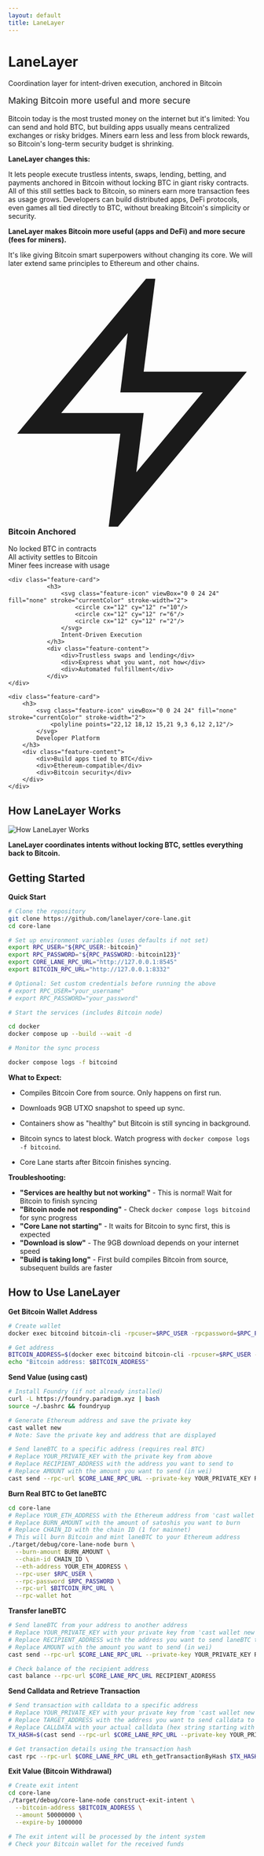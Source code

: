 ```yaml
---
layout: default
title: LaneLayer
---
```


<div class="homepage-hero">
    <h1>LaneLayer</h1>
    <p>Coordination layer for intent-driven execution, anchored in Bitcoin</p>
    <p style="font-size: 1.1rem; color: var(--text-muted); margin-top: 1rem;">Making Bitcoin more useful and more secure</p>
</div>

Bitcoin today is the most trusted money on the internet but it's limited: You can send and hold BTC, but building apps usually means centralized exchanges or risky bridges. Miners earn less and less from block rewards, so Bitcoin's long-term security budget is shrinking.

**LaneLayer changes this:**

It lets people execute trustless intents, swaps, lending, betting, and payments anchored in Bitcoin without locking BTC in giant risky contracts. All of this still settles back to Bitcoin, so miners earn more transaction fees as usage grows. Developers can build distributed apps, DeFi protocols, even games all tied directly to BTC, without breaking Bitcoin's simplicity or security.

**LaneLayer makes Bitcoin more useful (apps and DeFi) and more secure (fees for miners).**

It's like giving Bitcoin smart superpowers without changing its core. We will later extend same principles to Ethereum and other chains.

<div class="feature-grid">
    <div class="feature-card">
        <h3>
            <svg class="feature-icon" viewBox="0 0 24 24" fill="none" stroke="currentColor" stroke-width="2">
                <path d="M13 2L3 14h9l-1 8 10-12h-9l1-8z"/>
            </svg>
            Bitcoin Anchored
        </h3>
        <div class="feature-content">
            <div>No locked BTC in contracts</div>
            <div>All activity settles to Bitcoin</div>
            <div>Miner fees increase with usage</div>
        </div>
    </div>

    <div class="feature-card">
               <h3>
                   <svg class="feature-icon" viewBox="0 0 24 24" fill="none" stroke="currentColor" stroke-width="2">
                       <circle cx="12" cy="12" r="10"/>
                       <circle cx="12" cy="12" r="6"/>
                       <circle cx="12" cy="12" r="2"/>
                   </svg>
                   Intent-Driven Execution
               </h3>
               <div class="feature-content">
                   <div>Trustless swaps and lending</div>
                   <div>Express what you want, not how</div>
                   <div>Automated fulfillment</div>
               </div>
    </div>

    <div class="feature-card">
        <h3>
            <svg class="feature-icon" viewBox="0 0 24 24" fill="none" stroke="currentColor" stroke-width="2">
                <polyline points="22,12 18,12 15,21 9,3 6,12 2,12"/>
            </svg>
            Developer Platform
        </h3>
        <div class="feature-content">
            <div>Build apps tied to BTC</div>
            <div>Ethereum-compatible</div>
            <div>Bitcoin security</div>
        </div>
    </div>
</div>

## How LaneLayer Works

![How LaneLayer Works](assets/images/lanelayer-sequence-diagram.svg)

**LaneLayer coordinates intents without locking BTC, settles everything back to Bitcoin.**

## Getting Started

**Quick Start**
```bash
# Clone the repository
git clone https://github.com/lanelayer/core-lane.git
cd core-lane

# Set up environment variables (uses defaults if not set)
export RPC_USER="${RPC_USER:-bitcoin}"
export RPC_PASSWORD="${RPC_PASSWORD:-bitcoin123}"
export CORE_LANE_RPC_URL="http://127.0.0.1:8545"
export BITCOIN_RPC_URL="http://127.0.0.1:8332"

# Optional: Set custom credentials before running the above
# export RPC_USER="your_username"
# export RPC_PASSWORD="your_password"

# Start the services (includes Bitcoin node)

cd docker
docker compose up --build --wait -d

# Monitor the sync process

docker compose logs -f bitcoind
```

**What to Expect:**

- Compiles Bitcoin Core from source. Only happens on first run.

- Downloads 9GB UTXO snapshot to speed up sync.

- Containers show as "healthy" but Bitcoin is still syncing in background.

- Bitcoin syncs to latest block. Watch progress with `docker compose logs -f bitcoind`.

- Core Lane starts after Bitcoin finishes syncing.

**Troubleshooting:**

- **"Services are healthy but not working"** - This is normal! Wait for Bitcoin to finish syncing
- **"Bitcoin node not responding"** - Check `docker compose logs bitcoind` for sync progress
- **"Core Lane not starting"** - It waits for Bitcoin to sync first, this is expected
- **"Download is slow"** - The 9GB download depends on your internet speed
- **"Build is taking long"** - First build compiles Bitcoin from source, subsequent builds are faster

## How to Use LaneLayer

**Get Bitcoin Wallet Address**
```bash
# Create wallet
docker exec bitcoind bitcoin-cli -rpcuser=$RPC_USER -rpcpassword=$RPC_PASSWORD createwallet "hot"

# Get address
BITCOIN_ADDRESS=$(docker exec bitcoind bitcoin-cli -rpcuser=$RPC_USER -rpcpassword=$RPC_PASSWORD -rpcwallet=hot getnewaddress "" bech32)
echo "Bitcoin address: $BITCOIN_ADDRESS"
```

**Send Value (using cast)**
```bash
# Install Foundry (if not already installed)
curl -L https://foundry.paradigm.xyz | bash
source ~/.bashrc && foundryup

# Generate Ethereum address and save the private key
cast wallet new
# Note: Save the private key and address that are displayed

# Send laneBTC to a specific address (requires real BTC)
# Replace YOUR_PRIVATE_KEY with the private key from above
# Replace RECIPIENT_ADDRESS with the address you want to send to
# Replace AMOUNT with the amount you want to send (in wei)
cast send --rpc-url $CORE_LANE_RPC_URL --private-key YOUR_PRIVATE_KEY RECIPIENT_ADDRESS --value AMOUNT --legacy
```

**Burn Real BTC to Get laneBTC**
```bash
cd core-lane
# Replace YOUR_ETH_ADDRESS with the Ethereum address from 'cast wallet new' above
# Replace BURN_AMOUNT with the amount of satoshis you want to burn
# Replace CHAIN_ID with the chain ID (1 for mainnet)
# This will burn Bitcoin and mint laneBTC to your Ethereum address
./target/debug/core-lane-node burn \
  --burn-amount BURN_AMOUNT \
  --chain-id CHAIN_ID \
  --eth-address YOUR_ETH_ADDRESS \
  --rpc-user $RPC_USER \
  --rpc-password $RPC_PASSWORD \
  --rpc-url $BITCOIN_RPC_URL \
  --rpc-wallet hot
```

**Transfer laneBTC**
```bash
# Send laneBTC from your address to another address
# Replace YOUR_PRIVATE_KEY with your private key from 'cast wallet new'
# Replace RECIPIENT_ADDRESS with the address you want to send laneBTC to
# Replace AMOUNT with the amount you want to send (in wei)
cast send --rpc-url $CORE_LANE_RPC_URL --private-key YOUR_PRIVATE_KEY RECIPIENT_ADDRESS --value AMOUNT --legacy

# Check balance of the recipient address
cast balance --rpc-url $CORE_LANE_RPC_URL RECIPIENT_ADDRESS
```

**Send Calldata and Retrieve Transaction**
```bash
# Send transaction with calldata to a specific address
# Replace YOUR_PRIVATE_KEY with your private key from 'cast wallet new'
# Replace TARGET_ADDRESS with the address you want to send calldata to
# Replace CALLDATA with your actual calldata (hex string starting with 0x)
TX_HASH=$(cast send --rpc-url $CORE_LANE_RPC_URL --private-key YOUR_PRIVATE_KEY TARGET_ADDRESS CALLDATA --legacy)

# Get transaction details using the transaction hash
cast rpc --rpc-url $CORE_LANE_RPC_URL eth_getTransactionByHash $TX_HASH
```

**Exit Value (Bitcoin Withdrawal)**
```bash
# Create exit intent
cd core-lane
./target/debug/core-lane-node construct-exit-intent \
  --bitcoin-address $BITCOIN_ADDRESS \
  --amount 50000000 \
  --expire-by 1000000

# The exit intent will be processed by the intent system
# Check your Bitcoin wallet for the received funds
```
